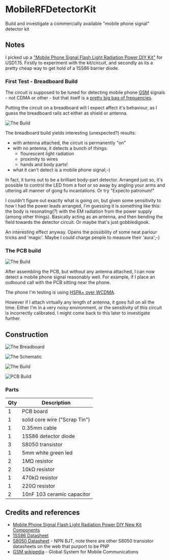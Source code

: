 # MobileRFDetectorKit

Build and investigate a commercially available "mobile phone signal" detector kit

## Notes

I picked up a ["Mobile Phone Signal Flash Light Radiation Power DIY Kit"](http://www.aliexpress.com/item/Mobile-Phone-Signal-Flash-Light-Radiation-Power-DIY-New-Kit-Components/32298290064.html) for USD1.15. Firstly to experiment with the kit/circuit, and secondly as its a pretty cheap way to get hold of a 1SS86 barrier diode.

### First Test - Breadboard Build

The circuit is supposed to be tuned for detecting mobile phone [GSM](http://en.wikipedia.org/wiki/GSM) signals - not CDMA or other -
but that itself is a [pretty big bag of frequencies](http://en.wikipedia.org/wiki/GSM_frequency_bands).

Putting the circuit on a breadboard will I expect affect it's behaviour, as I guess the breadboard rails act either as shield or antenna.

![The Build](./assets/MobileRFDetectorKit_breadboard.jpg?raw=true)

The breadboard build yields interesting (unexpected?) results:
* with antenna attached, the circuit is permanently "on"
* with no antenna, it detects a bunch of things:
  - flourescent light radiation
  - proximity to wires
  - hands and body parts!
* what it can't detect is a mobile phone signal;-)

In fact, it turns out to be a brilliant body-part detector. Arranged just so, it's possible to control the LED from a foot or so away
by angling your arms and uttering all manner of gong fu incantations. Or try "Expecto patronum!"

I couldn't figure out exactly what is going on, but given some sensitivity to how I had the power leads arranged, I'm guessing it is something
like this: the body is resonating(?) with the EM radiation from the power supply (among other things). Basically acting as an antenna,
and then bending the field towards the detector circuit. Or maybe that's just gobbledigook.

An interesting effect anyway. Opens the possibility of some neat parlour tricks and 'magic'. Maybe I could charge people to measure their 'aura';-)

### The PCB build

![The Build](./assets/MobileRFDetectorKit_build.jpg?raw=true)

After assembling the PCB, but without any antenna attached, I can now detect a mobile phone signal reasonably well.
For example, if I place an outbound call with the PCB sitting near the phone.

The phone I'm testing is using [HSPA+ over WCDMA](http://en.wikipedia.org/wiki/Evolved_HSPA).

However if I attach virtually any length of antenna, it goes full on all the time. Either I'm in a very noisy environment, or the
sensitivity of this circuit is incorrectly calibrated. I might come back to this later to investigate further.

## Construction

![The Breadboard](./assets/MobileRFDetectorKit_bb.jpg?raw=true)

![The Schematic](./assets/MobileRFDetectorKit_schematic.jpg?raw=true)

![The Build](./assets/MobileRFDetectorKit_build.jpg?raw=true)

![PCB Build](./assets/MobileRFDetectorKit_pcb.jpg?raw=true)

### Parts

| Qty | Description                   |
|-----|-------------------------------|
|   1 | PCB board                     |
|   1 | solid core wire ("Scrap Tin") |
|   1 | 0.35mm cable                  |
|   1 | 1SS86 detector diode          |
|   3 | S8050 transistor              |
|   1 | 5mm white green led           |
|   2 | 1MΩ resistor                  |
|   2 | 10kΩ resistor                 |
|   1 | 470kΩ resistor                |
|   1 | 220Ω resistor                 |
|   2 | 10nF 103 ceramic capacitor    |

## Credits and references
* [Mobile Phone Signal Flash Light Radiation Power DIY New Kit Components](http://www.aliexpress.com/item/Mobile-Phone-Signal-Flash-Light-Radiation-Power-DIY-New-Kit-Components/32298290064.html)
* [1SS86 Datasheet](http://www.datasheetwiki.com/entry/1SS86-Datasheet-PDF)
* [S8050 Datasheet](http://electronics.se-ed.com/magic/s8050.pdf) - NPN BJT, note there are other S8050 transistor datasheets on the web that purport to be PNP
* [GSM wikipedia](http://en.wikipedia.org/wiki/GSM) - Global System for Mobile Communications
